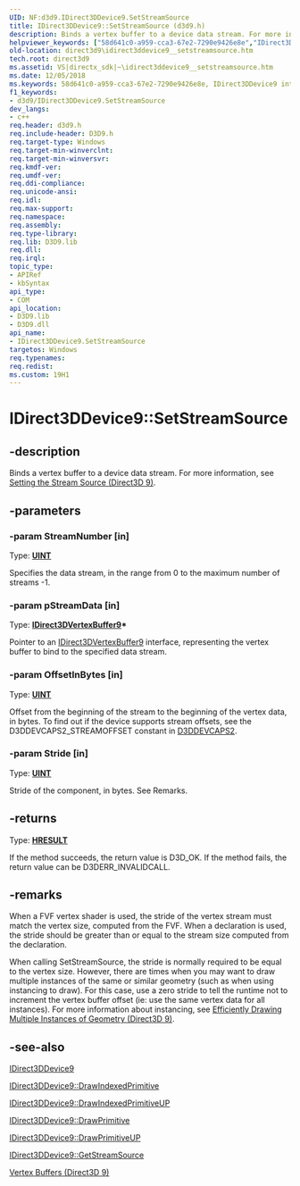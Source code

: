 ```yaml
---
UID: NF:d3d9.IDirect3DDevice9.SetStreamSource
title: IDirect3DDevice9::SetStreamSource (d3d9.h)
description: Binds a vertex buffer to a device data stream. For more information, see Setting the Stream Source (Direct3D 9).
helpviewer_keywords: ["58d641c0-a959-cca3-67e2-7290e9426e8e","IDirect3DDevice9 interface [Direct3D 9]","SetStreamSource method","IDirect3DDevice9.SetStreamSource","IDirect3DDevice9::SetStreamSource","SetStreamSource","SetStreamSource method [Direct3D 9]","SetStreamSource method [Direct3D 9]","IDirect3DDevice9 interface","d3d9helper/IDirect3DDevice9::SetStreamSource","direct3d9.idirect3ddevice9__setstreamsource"]
old-location: direct3d9\idirect3ddevice9__setstreamsource.htm
tech.root: direct3d9
ms.assetid: VS|directx_sdk|~\idirect3ddevice9__setstreamsource.htm
ms.date: 12/05/2018
ms.keywords: 58d641c0-a959-cca3-67e2-7290e9426e8e, IDirect3DDevice9 interface [Direct3D 9],SetStreamSource method, IDirect3DDevice9.SetStreamSource, IDirect3DDevice9::SetStreamSource, SetStreamSource, SetStreamSource method [Direct3D 9], SetStreamSource method [Direct3D 9],IDirect3DDevice9 interface, d3d9helper/IDirect3DDevice9::SetStreamSource, direct3d9.idirect3ddevice9__setstreamsource
f1_keywords:
- d3d9/IDirect3DDevice9.SetStreamSource
dev_langs:
- c++
req.header: d3d9.h
req.include-header: D3D9.h
req.target-type: Windows
req.target-min-winverclnt: 
req.target-min-winversvr: 
req.kmdf-ver: 
req.umdf-ver: 
req.ddi-compliance: 
req.unicode-ansi: 
req.idl: 
req.max-support: 
req.namespace: 
req.assembly: 
req.type-library: 
req.lib: D3D9.lib
req.dll: 
req.irql: 
topic_type:
- APIRef
- kbSyntax
api_type:
- COM
api_location:
- D3D9.lib
- D3D9.dll
api_name:
- IDirect3DDevice9.SetStreamSource
targetos: Windows
req.typenames: 
req.redist: 
ms.custom: 19H1
---
```


# IDirect3DDevice9::SetStreamSource


## -description


Binds a vertex buffer to a device data stream. For more information, see <a href="https://docs.microsoft.com/windows/desktop/direct3d9/setting-the-stream-source">Setting the Stream Source (Direct3D 9)</a>.


## -parameters




### -param StreamNumber [in]

Type: <b><a href="https://docs.microsoft.com/windows/desktop/WinProg/windows-data-types">UINT</a></b>

Specifies the data stream, in the range from 0 to the maximum number of streams -1.


### -param pStreamData [in]

Type: <b><a href="https://docs.microsoft.com/windows/desktop/api/d3d9helper/nn-d3d9helper-idirect3dvertexbuffer9">IDirect3DVertexBuffer9</a>*</b>

Pointer to an <a href="https://docs.microsoft.com/windows/desktop/api/d3d9helper/nn-d3d9helper-idirect3dvertexbuffer9">IDirect3DVertexBuffer9</a> interface, representing the vertex buffer to bind to the specified data stream. 


### -param OffsetInBytes [in]

Type: <b><a href="https://docs.microsoft.com/windows/desktop/WinProg/windows-data-types">UINT</a></b>

Offset from the beginning of the stream to the beginning of the vertex data, in bytes. To find out if the device supports stream offsets, see the D3DDEVCAPS2_STREAMOFFSET constant in <a href="https://docs.microsoft.com/windows/desktop/direct3d9/d3ddevcaps2">D3DDEVCAPS2</a>.


### -param Stride [in]

Type: <b><a href="https://docs.microsoft.com/windows/desktop/WinProg/windows-data-types">UINT</a></b>

Stride of the component, in bytes. See Remarks.


## -returns



Type: <b><a href="/windows/win32/com/structure-of-com-error-codes">HRESULT</a></b>

If the method succeeds, the return value is D3D_OK. If the method fails, the return value can be D3DERR_INVALIDCALL.




## -remarks



When a FVF vertex shader is used, the stride of the vertex stream must match the vertex size, computed from the FVF. When a declaration is used, the stride should be greater than or equal to the stream size computed from the declaration.

When calling SetStreamSource, the stride is normally required to be equal to the vertex size. However, there are times when you may want to draw multiple instances of the same or similar geometry (such as when using instancing to draw). For this case, use a zero stride to tell the runtime not to increment the vertex buffer offset (ie: use the same vertex data for all instances). For more information about instancing, see <a href="https://docs.microsoft.com/windows/desktop/direct3d9/efficiently-drawing-multiple-instances-of-geometry">Efficiently Drawing Multiple Instances of Geometry (Direct3D 9)</a>.




## -see-also




<a href="https://docs.microsoft.com/windows/desktop/api/d3d9helper/nn-d3d9helper-idirect3ddevice9">IDirect3DDevice9</a>



<a href="https://docs.microsoft.com/windows/desktop/api/d3d9/nf-d3d9-idirect3ddevice9-drawindexedprimitive">IDirect3DDevice9::DrawIndexedPrimitive</a>



<a href="https://docs.microsoft.com/windows/desktop/api/d3d9/nf-d3d9-idirect3ddevice9-drawindexedprimitiveup">IDirect3DDevice9::DrawIndexedPrimitiveUP</a>



<a href="https://docs.microsoft.com/windows/desktop/api/d3d9/nf-d3d9-idirect3ddevice9-drawprimitive">IDirect3DDevice9::DrawPrimitive</a>



<a href="https://docs.microsoft.com/windows/desktop/api/d3d9/nf-d3d9-idirect3ddevice9-drawprimitiveup">IDirect3DDevice9::DrawPrimitiveUP</a>



<a href="https://docs.microsoft.com/windows/desktop/api/d3d9/nf-d3d9-idirect3ddevice9-getstreamsource">IDirect3DDevice9::GetStreamSource</a>



<a href="https://docs.microsoft.com/windows/desktop/direct3d9/vertex-buffers">Vertex Buffers (Direct3D 9)</a>
 

 

